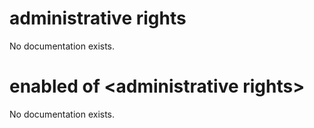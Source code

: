 # administrative rights

No documentation exists.

# enabled of &lt;administrative rights&gt;

No documentation exists.
